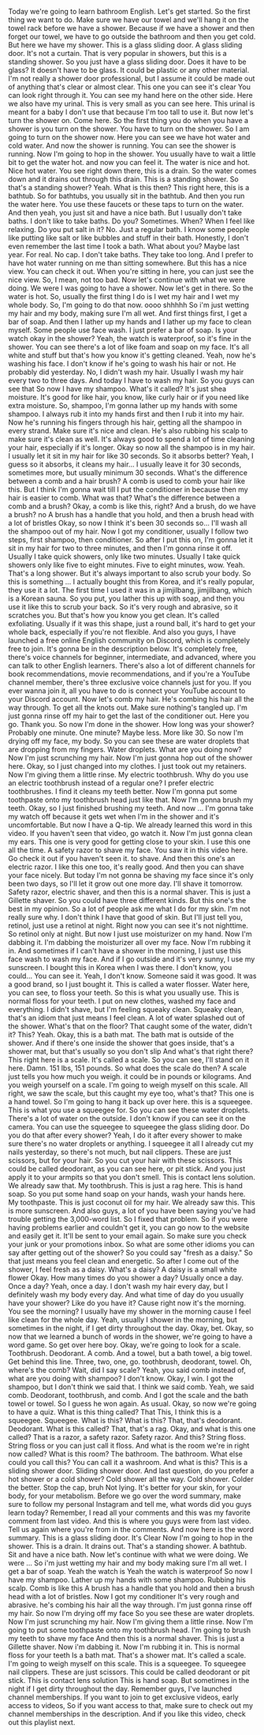 Today we're going to learn bathroom English.
Let's get started.
So the first thing we want to do. Make sure we have our
towel and we'll hang it on the
towel rack before we have a shower.
Because if we have a shower and then forget our towel, we
have to go outside the bathroom
and then you get cold.
But here we have my shower.
This is a glass sliding door.
A glass sliding door.
It's not a curtain.
That is very popular in
showers, but this is a standing shower.
So you just have a glass sliding door.
Does it have to be glass?
It doesn't have to be glass.
It could be plastic or any other material.
I'm not really a shower door professional, but I assume it
could be made out of anything
that's clear or almost clear.
This one you can see it's clear
You can look right through it.
You can see my hand here on the other side.
Here we also have my urinal.
This is very small as you can see here.
This urinal is meant for a baby
I don't use that because I'm too tall to use it.
But now let's turn the shower on.
Come here.
So the first thing you do when you
have a shower is you turn on the shower.
You have to turn on the shower.
So I am going to turn on the shower now.
Here you can see we have hot water and cold water.
And now the shower is running.
You can see the shower is running.
Now I'm going to hop in the shower.
You usually have to wait a little bit to get the water hot.
and now you can feel it.
The water is nice and hot.
Nice hot water.
You see right down there, this is a drain.
So the water comes down and it
drains out through this drain.
This is a standing shower.
So that's a standing shower?
Yeah.
What is this then?
This right here, this is a bathtub.
So for bathtubs, you usually sit in the bathtub.
And then you run the water here.
You use these faucets or these taps to turn on the water.
And then yeah, you just sit and have a nice bath.
But I usually don't take baths.
I don't like to take baths.
Do you?
Sometimes.
When?
When I feel like relaxing.
Do you put salt in it?
No.
Just a regular bath.
I know some people like putting like salt
or like bubbles and stuff in their bath.
Honestly, I don't even
remember the last time I took a bath.
What about you?
Maybe last year.
For real.
No cap.
I don't take baths.
They take too long.
And I prefer to have hot water
running on me than sitting somewhere.
But this has a nice view.
You can check it out.
When you're sitting in here, you can just see the nice view.
So, I mean, not too bad.
Now let's continue with what we were doing. We were
I was going to have a shower.
Now let's get in there.
So the water is hot.
So, usually the first thing I do is I
wet my hair and I wet my whole body.
So, I'm going to do that now.
oooo shhhhh
So i'm just wetting my hair and my
body, making sure I'm all wet.
And first things first, I get a bar of soap.
And then I lather up my hands and I
lather up my face to clean myself.
Some people use face wash.
I just prefer a bar of soap.
Is your watch okay in the shower?
Yeah, the watch is waterproof, so it's fine in the shower.
You can see there's a lot of like foam and soap on my face.
It's all white and stuff but
that's how you know it's getting cleaned.
Yeah, now he's washing his face.
I don't know if he's going to wash his hair or not.
He probably did yesterday.
No, I didn't wash my hair.
Usually I wash my hair every
two to three days.
And today I have to wash my hair.
So you guys can see that
So now I have my shampoo.
What's it called?
It's just shea moisture.
It's good for like hair, you know, like curly hair
or if you need like extra moisture.
So, shampoo, I'm gonna lather up my hands with some shampoo.
I always rub it into my hands first
and then I rub it into my hair.
Now he's running his fingers through his hair,
getting all the shampoo in every strand.
Make sure it's nice and clean.
He's also rubbing his scalp to
make sure it's clean as well.
It's always good to spend a lot of time cleaning your hair,
especially if it's longer.
Okay so now all the shampoo is in my hair.
I usually let it sit in my hair for like 30 seconds.
So it absorbs better?
Yeah, I guess so it absorbs, it cleans my hair...
I usually leave it for 30 seconds, sometimes more,
but usually minimum 30 seconds.
What's the difference between a comb and a hair brush?
A comb is used to comb your hair like this.
But I think I'm gonna wait till I put the conditioner in
because then my hair is easier to comb.
What was that?
What's the difference between a comb and a brush?
Okay, a comb is like this, right?
And a brush, do we have a brush?
no
A brush has a handle that you hold,
and then a brush head with a lot of bristles
Okay, so now I think it's been 30 seconds so...
I'll wash all the shampoo out of my hair.
Now I got my conditioner,
usually I follow two steps,
first shampoo, then conditioner.
So after I put this on,
I'm gonna let it sit in my hair for two to three minutes,
and then I'm gonna rinse it off.
Usually I take quick showers, only like two minutes.
Usually I take quick showers
only like five to eight minutes.
Five to eight minutes, wow.
Yeah.
That's a long shower.
But it's always important to also scrub your body.
So this is something ... I actually bought this from Korea,
and it's really popular, they use it a lot.
The first time I used it was in a jimjilbang,
jimjilbang, which is a Korean sauna.
So you put, you lather this up with soap,
and then you use it like this to scrub your back.
So it's very rough and abrasive, so it scratches you.
But that's how you know you get clean.
It's called exfoliating.
Usually if it was this shape, just a round ball,
it's hard to get your whole back,
especially if you're not flexible.
And also you guys, I have launched a free
online English community on Discord,
which is completely free to join.
It's gonna be in the description below.
It's completely free, there's voice channels
for beginner, intermediate, and advanced,
where you can talk to other English learners.
There's also a lot of different channels
for book recommendations, movie recommendations,
and if you're a YouTube channel member,
there's three exclusive voice channels just for you.
If you ever wanna join it, all you have to do is connect
your YouTube account to your Discord account.
Now let's comb my hair.
He's combing his hair all the way through.
To get all the knots out.
Make sure nothing's tangled up.
I'm just gonna rinse off my hair
to get the last of the conditioner out.
Here you go.
Thank you.
So now I'm done in the shower.
How long was your shower?
Probably one minute.
One minute?
Maybe less.
More like 30.
So now I'm drying off my face, my body.
So you can see these are water droplets
that are dropping from my fingers.
Water droplets.
What are you doing now?
Now I'm just scrunching my hair.
Now I'm just gonna hop out of the shower here.
Okay, so I just changed into my clothes.
I just took out my retainers.
Now I'm giving them a little rinse.
My electric toothbrush.
Why do you use an electric toothbrush
instead of a regular one?
I prefer electric toothbrushes.
I find it cleans my teeth better.
Now I'm gonna put some toothpaste onto my toothbrush head
just like that.
Now I'm gonna brush my teeth.
Okay, so I just finished brushing my teeth.
And now ... I'm gonna take my watch off
because it gets wet when I'm in the shower
and it's uncomfortable.
But now I have a Q-tip.
We already learned this word in this video.
If you haven't seen that video, go watch it.
Now I'm just gonna clean my ears.
This one is very good for getting close to your skin.
I use this one all the time.
A safety razor to shave my face.
You saw it in this video here.
Go check it out if you haven't seen it.
to shave.
And then this one's an electric razor.
I like this one too, it's really good.
And then you can shave your face nicely.
But today I'm not gonna be shaving my face
since it's only been two days,
so I'll let it grow out one more day.
I'll shave it tomorrow.
Safety razor, electric shaver,
and then this is a normal shaver.
This is just a Gillette shaver.
So you could have three different kinds.
But this one's the best in my opinion.
So a lot of people ask me what I do for my skin.
I'm not really sure why.
I don't think I have that good of skin.
But I'll just tell you, retinol,
just use a retinol at night.
Right now you can see it's not nighttime.
So retinol only at night.
But now I just use moisturizer on my hand.
Now I'm dabbing it.
I'm dabbing the moisturizer all over my face.
Now I'm rubbing it in.
And sometimes if I can't have a shower in the morning,
I just use this face wash to wash my face.
And if I go outside and it's very sunny,
I use my sunscreen.
I bought this in Korea when I was there.
I don't know, you could...
You can see it.
Yeah, I don't know.
Someone said it was good.
It was a good brand, so I just bought it.
This is called a water flosser.
Water here, you can see, to floss your teeth.
So this is what you usually use.
This is normal floss for your teeth.
I put on new clothes, washed my face and everything.
I didn't shave, but I'm feeling squeaky clean.
Squeaky clean, that's an idiom
that just means I feel clean.
A lot of water splashed out of the shower.
What's that on the floor?
That caught some of the water, didn't it?
This? Yeah.
Okay, this is a bath mat.
The bath mat is outside of the shower.
And if there's one inside the shower that goes inside,
that's a shower mat, but that's usually so you don't slip
And what's that right there?
This right here is a scale.
It's called a scale.
So you can see, I'll stand on it here.
Damn.
151 lbs, 151 pounds.
So what does the scale do then?
A scale just tells you how much you weigh.
it could be in pounds or kilograms.
And you weigh yourself on a scale.
I'm going to weigh myself on this scale.
All right, we saw the scale,
but this caught my eye too, what's that?
This one is a hand towel.
So I'm going to hang it back up over here.
this is a squeegee.
This is what you use a squeegee for.
So you can see these water droplets.
There's a lot of water on the outside.
I don't know if you can see it on the camera.
You can use the squeegee to
squeegee the glass sliding door.
Do you do that after every shower?
Yeah, I do it after every shower
to make sure there's no water droplets or anything.
I squeegee it all
I already cut my nails yesterday,
so there's not much, but nail clippers.
These are just scissors, but for your hair.
So you cut your hair with these scissors.
This could be called deodorant,
as you can see here, or pit stick.
And you just apply it to your armpits
so that you don't smell.
This is contact lens solution.
We already saw that. My toothbrush.
This is just a rag here.
This is hand soap.
So you put some hand soap on your hands,
wash your hands here.
My toothpaste.
This is just coconut oil for my hair.
We already saw this.
This is more sunscreen.
And also guys, a lot of you have been saying
you've had trouble getting the 3,000-word list.
So I fixed that problem.
So if you were having problems earlier and couldn't get it,
you can go now to the website and easily get it.
It'll be sent to your email again.
So make sure you check your junk or your promotions inbox.
So what are some other idioms you can say
after getting out of the shower?
So you could say "fresh as a daisy."
So that just means you feel clean and energetic.
So after I come out of the shower,
I feel fresh as a daisy.
What's a daisy?
A daisy is a small white flower
Okay.
How many times do you shower a day?
Usually once a day.
Once a day?
Yeah, once a day.
I don't wash my hair every day,
but I definitely wash my body every day.
And what time of day do you usually have your shower?
Like do you have it?
Cause right now it's the morning.
You see the morning?
I usually have my shower in the morning
cause I feel like clean for the whole day.
Yeah, usually I shower in the morning,
but sometimes in the night,
if I get dirty throughout the day.
Okay, bet.
Okay, so now that we learned a
bunch of words in the shower,
we're going to have a word game.
So get over here boy.
Okay, we're going to look for a scale.
Toothbrush.
Deodorant.
A comb.
And a towel, but a bath towel, a big towel.
Get behind this line.
Three, two, one, go.
toothbrush, deodorant, towel.
Oh, where's the comb?
Wait, did I say scale?
Yeah, you said comb instead of,
what are you doing with shampoo?
I don't know.
Okay, I win.
I got the shampoo, but I don't think we said that.
I think we said comb.
Yeah, we said comb.
Deodorant, toothbrush, and comb.
And I got the scale and the bath towel or towel.
So I guess he won again.
As usual.
Okay, so now we're going to have a quiz.
What is this thing called?
That
This, I think this is a squeegee.
Squeegee.
What is this?
What is this?
That, that's deodorant.
Deodorant.
What is this called?
That, that's a rag.
Okay, and what is this one called?
That is a razor, a safety razor.
Safety razor.
And this?
String floss.
String floss or you can just call it floss.
And what is the room we're in right now called?
What is this room?
The bathroom.
The bathroom.
What else could you call this?
You can call it a washroom.
And what is this?
This is a sliding shower door.
Sliding shower door.
And last question,
do you prefer a hot shower or a cold shower?
Cold shower all the way.
Cold shower.
Colder the better.
Stop the cap, bruh
Not lying.
It's better for your skin, for your body,
for your metabolism.
Before we go over the word summary,
make sure to follow my personal Instagram
and tell me, what words did you guys learn today?
Remember, I read all your comments
and this was my favorite comment from last video.
And this is where you guys were from last video.
Tell us again where you're from in the comments.
And now here is the word summary.
This is a glass sliding door.
It's Clear
Now I'm going to hop in the shower.
This is a drain.
It drains out.
That's a standing shower.
A bathtub.
Sit and have a nice bath.
Now let's continue with what we were doing. We were ...
So i'm just wetting my hair and my body making sure
I'm all wet.
I get a bar of soap. Yeah the watch is
Yeah the watch is waterproof
So now I have my shampoo.
Lather up my hands with some shampoo.
Rubbing his scalp.
Comb is like this
A brush has a handle that you hold
and then a brush head with a lot of bristles.
Now I got my conditioner
It's very rough and abrasive.
he's combing his hair all the way through.
I'm just gonna rinse off my hair. So now I'm drying off my face
So you see these are water droplets.
Now I'm just scrunching my hair.
Now I'm giving them a little rinse.
Now I'm going to put some toothpaste onto
my toothbrush head.
I'm going to brush my teeth
to shave my face
And then this is a normal shaver.
This is just a Gillette shaver.
Now i'm dabbing it.
Now I'm rubbing it in.
This is normal floss for your teeth
Is a bath mat.
That's a shower mat.
It's called a scale.
I'm going to weigh myself on this scale.
This is a squeegee.
To squeegee
nail clippers.
These are just scissors.
This could be called deodorant or pit stick.
This is contact lens solution
This is hand soap.
But sometimes in the night if I get dirty throughout the day.
Remember guys, I've launched channel memberships.
If you want to join to get exclusive videos,
early access to videos,
So if you want access to that,
make sure to check out my channel memberships
in the description.
And if you like this video,
check out this playlist next.